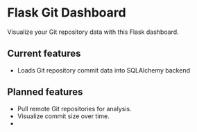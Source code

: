 # Flask Git Dashboard
Visualize your Git repository data with this Flask dashboard.


## Current features
* Loads Git repository commit data into SQLAlchemy backend


## Planned features
* Pull remote Git repositories for analysis. 
* Visualize commit size over time.
* 
